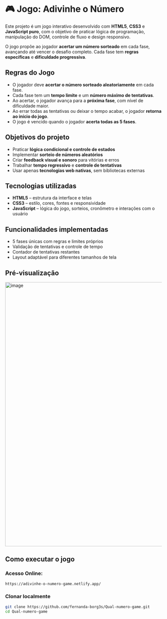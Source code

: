 # 🎮 Jogo: Adivinhe o Número

Este projeto é um jogo interativo desenvolvido com **HTML5**, **CSS3** e **JavaScript puro**, com o objetivo de praticar lógica de programação, manipulação do DOM, controle de fluxo e design responsivo.

O jogo propõe ao jogador **acertar um número sorteado** em cada fase, avançando até vencer o desafio completo. Cada fase tem **regras específicas** e **dificuldade progressiva**.

## Regras do Jogo

- O jogador deve **acertar o número sorteado aleatoriamente** em cada fase.
- Cada fase tem um **tempo limite** e um **número máximo de tentativas**.
- Ao acertar, o jogador avança para a **próxima fase**, com nível de dificuldade maior.
- Ao errar todas as tentativas ou deixar o tempo acabar, o jogador **retorna ao início do jogo**.
- O jogo é vencido quando o jogador **acerta todas as 5 fases**.

## Objetivos do projeto

- Praticar **lógica condicional e controle de estados**
- Implementar **sorteio de números aleatórios**
- Criar **feedback visual e sonoro** para vitórias e erros
- Trabalhar **tempo regressivo** e **controle de tentativas**
- Usar apenas **tecnologias web nativas**, sem bibliotecas externas

## Tecnologias utilizadas

- **HTML5** – estrutura da interface e telas
- **CSS3** – estilo, cores, fontes e responsividade
- **JavaScript** – lógica do jogo, sorteios, cronômetro e interações com o usuário

## Funcionalidades implementadas

- 5 fases únicas com regras e limites próprios
- Validação de tentativas e controle de tempo
- Contador de tentativas restantes
- Layout adaptável para diferentes tamanhos de tela

## Pré-visualização
<img width="1414" height="850" alt="image" src="https://github.com/user-attachments/assets/a8d90779-978e-4fbe-853c-645283f6676c" />

## Como executar o jogo

### Acesso Online:
```bash
https://adivinhe-o-numero-game.netlify.app/
```
### Clonar localmente
```bash
git clone https://github.com/fernanda-borg3s/Qual-numero-game.git
cd Qual-numero-game
```

